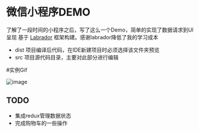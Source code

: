 # 微信小程序DEMO
了解了一段时间的小程序之后，写了这么一个Demo，简单的实现了数据请求到UI呈现
基于 [Labrador](https://github.com/maichong/labrador) 框架构建。感谢labrador降低了我的学习成本
 - dist 项目编译后代码，在IDE新建项目时必须选择该文件夹预览
 - src 项目源代码目录，主要对此部分进行编辑



#实例Gif

![image](https://github.com/jiabinxu/yiyaowang-wx/blob/master/%E5%A3%B9%E8%8D%AF%E7%BD%911.gif)
 
 
 ## TODO
 - 集成redux管理数据状态
 - 完成购物车的一些操作
